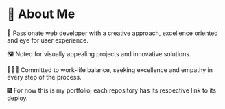 # 💫 About Me

🍃 Passionate web developer with a creative approach, excellence oriented and eye for user experience.

🖼️ Noted for visually appealing projects and innovative solutions.

🧑🏻‍💻 Committed to work-life balance, seeking excellence and empathy in every step of the process.

🎆 For now this is my portfolio, each repository has its respective link to its deploy.
